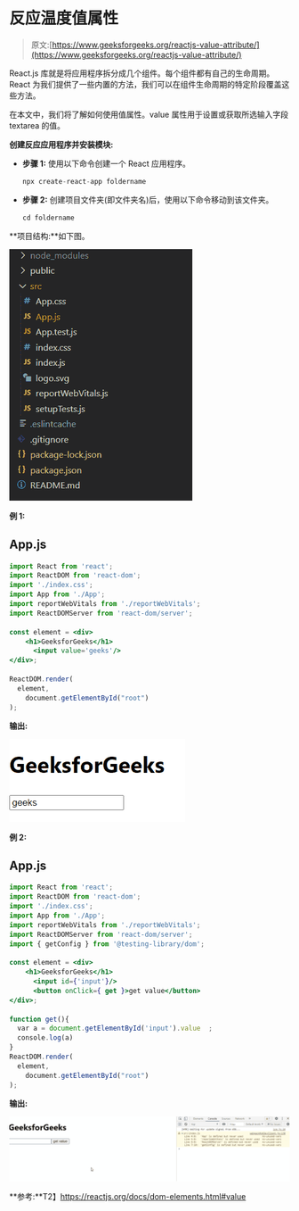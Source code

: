 # 反应温度值属性

> 原文:[https://www.geeksforgeeks.org/reactjs-value-attribute/](https://www.geeksforgeeks.org/reactjs-value-attribute/)

React.js 库就是将应用程序拆分成几个组件。每个组件都有自己的生命周期。React 为我们提供了一些内置的方法，我们可以在组件生命周期的特定阶段覆盖这些方法。

在本文中，我们将了解如何使用值属性。value 属性用于设置或获取所选输入字段 textarea 的值。

**创建反应应用程序并安装模块:**

*   **步骤 1:** 使用以下命令创建一个 React 应用程序。

    ```jsx
    npx create-react-app foldername
    ```

*   **步骤 2:** 创建项目文件夹(即文件夹名)后，使用以下命令移动到该文件夹。

    ```jsx
    cd foldername
    ```

**项目结构:**如下图。

![](img/f04ae0d8b722a9fff0bd9bd138b29c23.png)

**例 1:**

## App.js

```jsx
import React from 'react';
import ReactDOM from 'react-dom';
import './index.css';
import App from './App';
import reportWebVitals from './reportWebVitals';
import ReactDOMServer from 'react-dom/server';

const element = <div>
    <h1>GeeksforGeeks</h1>
      <input value='geeks'/>
</div>;

ReactDOM.render(
  element,
    document.getElementById("root")
);
```

**输出:**

![](img/be788e00f60bece9fa2bf6fafab99a1e.png)

**例 2:**

## App.js

```jsx
import React from 'react';
import ReactDOM from 'react-dom';
import './index.css';
import App from './App';
import reportWebVitals from './reportWebVitals';
import ReactDOMServer from 'react-dom/server';
import { getConfig } from '@testing-library/dom';

const element = <div>
    <h1>GeeksforGeeks</h1>
      <input id={'input'}/>
      <button onClick={ get }>get value</button>
</div>;

function get(){
  var a = document.getElementById('input').value  ;
  console.log(a)
}
ReactDOM.render(
  element,
    document.getElementById("root")
);
```

**输出:**

![](img/73ce222a532d6025c00df5c11d171792.png)

**参考:**T2】https://reactjs.org/docs/dom-elements.html#value